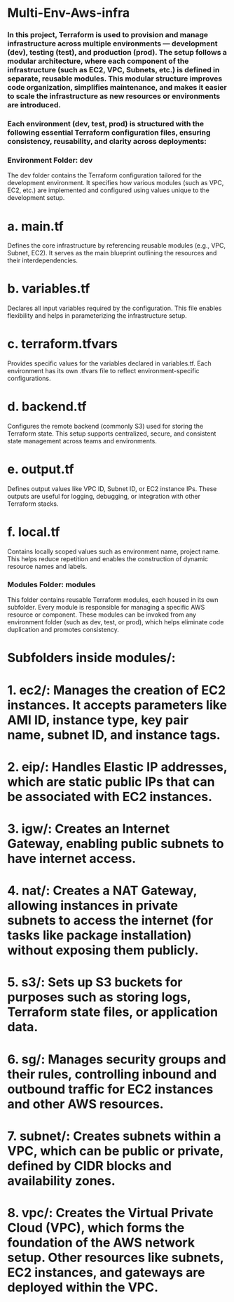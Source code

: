 # Multi-Env-Aws-infra

### In this project, Terraform is used to provision and manage infrastructure across multiple environments — development (dev), testing (test), and production (prod). The setup follows a modular architecture, where each component of the infrastructure (such as EC2, VPC, Subnets, etc.) is defined in separate, reusable modules. This modular structure improves code organization, simplifies maintenance, and makes it easier to scale the infrastructure as new resources or environments are introduced. ###

### Each environment (dev, test, prod) is structured with the following essential Terraform configuration files, ensuring consistency, reusability, and clarity across deployments: ###


### Environment Folder: dev ###

The dev folder contains the Terraform configuration tailored for the development environment. It specifies how various modules (such as VPC, EC2, etc.) are implemented and configured using values unique to the development setup.


# a. main.tf
Defines the core infrastructure by referencing reusable modules (e.g., VPC, Subnet, EC2). It serves as the main blueprint outlining the resources and their interdependencies.

# b. variables.tf
Declares all input variables required by the configuration. This file enables flexibility and helps in parameterizing the infrastructure setup.

# c. terraform.tfvars
Provides specific values for the variables declared in variables.tf. Each environment has its own .tfvars file to reflect environment-specific configurations.

# d. backend.tf
Configures the remote backend (commonly S3) used for storing the Terraform state. This setup supports centralized, secure, and consistent state management across teams and environments.

# e. output.tf
Defines output values like VPC ID, Subnet ID, or EC2 instance IPs. These outputs are useful for logging, debugging, or integration with other Terraform stacks.

# f. local.tf
Contains locally scoped values such as environment name, project name. This helps reduce repetition and enables the construction of dynamic resource names and labels.


### Modules Folder: modules ###

This folder contains reusable Terraform modules, each housed in its own subfolder. Every module is responsible for managing a specific AWS resource or component. These modules can be invoked from any environment folder (such as dev, test, or prod), which helps eliminate code duplication and promotes consistency.

# Subfolders inside modules/:

# 1. ec2/: Manages the creation of EC2 instances. It accepts parameters like AMI ID, instance type, key pair name, subnet ID, and instance tags.

# 2. eip/: Handles Elastic IP addresses, which are static public IPs that can be associated with EC2 instances.

# 3. igw/: Creates an Internet Gateway, enabling public subnets to have internet access.

# 4. nat/: Creates a NAT Gateway, allowing instances in private subnets to access the internet (for tasks like package installation) without exposing them publicly.

# 5. s3/: Sets up S3 buckets for purposes such as storing logs, Terraform state files, or application data.

# 6. sg/: Manages security groups and their rules, controlling inbound and outbound traffic for EC2 instances and other AWS resources.

# 7. subnet/: Creates subnets within a VPC, which can be public or private, defined by CIDR blocks and availability zones.

# 8. vpc/: Creates the Virtual Private Cloud (VPC), which forms the foundation of the AWS network setup. Other resources like subnets, EC2 instances, and gateways are deployed within the VPC.
